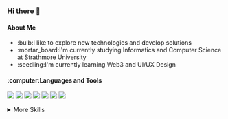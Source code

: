### Hi there 👋

<!--
**Nelliuslinda/Nelliuslinda** is a ✨ _special_ ✨ repository because its `README.md` (this file) appears on your GitHub profile.

Here are some ideas to get you started:

- 🔭 I’m currently working on ...
- 🌱 I’m currently learning ...
- 👯 I’m looking to collaborate on ...
- 🤔 I’m looking for help with ...
- 💬 Ask me about ...
- 📫 How to reach me: ...
- 😄 Pronouns: ...
- ⚡ Fun fact: ...
-->
<h4>About Me</h4>
<ul>
 <li>:bulb:I like to explore new technologies and develop solutions</li>
 <li>:mortar_board:I'm currently studying Informatics and Computer Science at Strathmore University</li>
 <li>:seedling:I'm currently learning Web3 and UI/UX Design
</ul>

<h4>:computer:Languages and Tools</h4>

![](https://img.shields.io/badge/React-informational?style=flat&logo=react&logoColor=white&color=00d8ff)
![](https://img.shields.io/badge/PHP-informational?style=flat&logo=PHP&logoColor=white&color=8892be)
![](https://img.shields.io/badge/JavaScript-informational?style=flat&logo=JavaScript&logoColor=white&color=f7df1e)
![](https://img.shields.io/badge/Java-informational?style=flat&logo=Java&logoColor=white&color=FFA518)
![](https://img.shields.io/badge/CSharp-informational?style=flat&logo=c-sharp&logoColor=white&color=239120)
![](https://img.shields.io/badge/.NET-informational?style=flat&logo=.net&logoColor=white&color=512BD4)
![](https://img.shields.io/badge/MySQL-informational?style=flat&logo=MySQL&logoColor=white&color=00758f)


<details>
<summary>More Skills</summary>

 <h6>Style</h6>
  
![](https://img.shields.io/badge/CSS-informational?style=flat&logo=css3&logoColor=white&color=264de4)
![](https://img.shields.io/badge/Bootstrap-informational?style=flat&logo=css3&logoColor=white&color=563d7c)
    
 <h6>Tools</h6>
  
![](https://img.shields.io/badge/AdobeXD-informational?style=flat&logo=Adobe-XD&logoColor=white&color=FF61F6)
![](https://img.shields.io/badge/Figma-informational?style=flat&logo=Adobe-XD&logoColor=white&color=e04a34)  
![](https://img.shields.io/badge/GitHub-informational?style=flat&logo=GitHub&logoColor=white&color=181717)
![](https://img.shields.io/badge/Git-informational?style=flat&logo=Git&logoColor=white&color=#F05032) 
![](https://img.shields.io/badge/VisualStudio-informational?style=flat&logo=Visual-Studio&logoColor=white&color=5C2D91)
![](https://img.shields.io/badge/VisualStudioCode-informational?style=flat&logo=Visual-Studio-Code&logoColor=white&color=007ACC)
![](https://img.shields.io/badge/IntellijIdea-informational?style=flat&logo=Intellij-IDEA&logoColor=white&color=000000) 
![](https://img.shields.io/badge/MicosoftSQLServer-informational?style=flat&logo=Microsoft-SQL-Server&logoColor=white&color=CC2927)
![](https://img.shields.io/badge/XAMPP-informational?style=flat&logo=XAMPP&logoColor=white&color=FB7A24)


</details>
